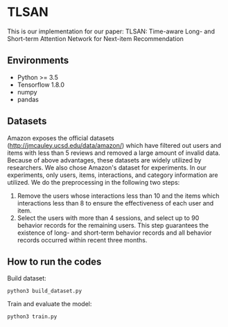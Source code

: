 # TLSAN
This is our implementation for our paper: TLSAN: Time-aware Long- and Short-term Attention Network for Next-item Recommendation

## Environments
- Python >= 3.5
- Tensorflow 1.8.0
- numpy
- pandas

## Datasets
Amazon exposes the official datasets (http://jmcauley.ucsd.edu/data/amazon/) which have filtered out users and items with less than 5 reviews and removed a large amount of invalid data. Because of above advantages, these datasets are widely utilized by researchers. We also chose Amazon's dataset for experiments. In our experiments, only users, items, interactions, and category information are utilized. We do the preprocessing in the following two steps:
1. Remove the users whose interactions less than 10 and the items which interactions less than 8 to ensure the effectiveness of each user and item.
2. Select the users with more than 4 sessions, and select up to 90 behavior records for the remaining users. This step guarantees the existence of long- and short-term behavior records and all behavior records occurred within recent three months.

## How to run the codes
Build dataset:
```
python3 build_dataset.py
```
Train and evaluate the model:
```
python3 train.py
```
